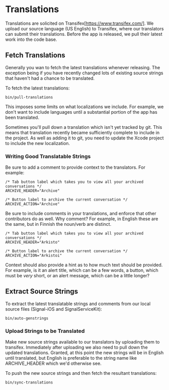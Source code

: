 # Translations

Translations are solicited on Transifex[https://www.transifex.com/]. We
upload our source language (US English) to Transifex, where our
translators can submit their translations. Before the app is released,
we pull their latest work into the code base.

## Fetch Translations

Generally you wan to fetch the latest translations whenever releasing. The
exception being if you have recently changed lots of existing source strings 
that haven't had a chance to be translated.

To fetch the latest translations:

    bin/pull-translations

This imposes some limits on what localizations we include. For example,
we don't want to include languages until a substantial portion of the
app has been translated.

Sometimes you'll pull down a translation which isn't yet tracked by git.
This means that translation recently became sufficiently complete to
include in the project. As well as adding it to git, you need to update
the Xcode project to include the new localization.

### Writing Good Translatable Strings

Be sure to add a comment to provide context to the translators. For
example:

    /* Tab button label which takes you to view all your archived conversations */
    ARCHIVE_HEADER="Archive"
    
    /* Button label to archive the current conversation */
    ARCHIVE_ACTION="Archive"

Be sure to include comments in your translations, and enforce that other
contributors do as well.  Why comment? For example, in English these are
the same, but in Finnish the noun/verb are distinct.

    /* Tab button label which takes you to view all your archived conversations */
    ARCHIVE_HEADER="Arkisto"

    /* Button label to archive the current conversation */
    ARCHIVE_ACTION="Arkistoi"

Context should also provide a hint as to how much text should be
provided. For example, is it an alert title, which can be a few words, a
button, which must be *very* short, or an alert message, which can be a
little longer?

## Extract Source Strings

To extract the latest translatable strings and comments from our local source files
(Signal-iOS and SignalServiceKit):

    bin/auto-genstrings

### Upload Strings to be Translated

Make new source strings available to our translators by uploading them
to transifex. Immediately after uploading we also need to pull down the 
updated translations. Granted, at this point the new strings will be in 
English until translated, but English is preferable to the string name 
like ARCHIVE_HEADER which we'd otherwise see.

To push the new source strings and then fetch the resultant translations:

    bin/sync-translations


